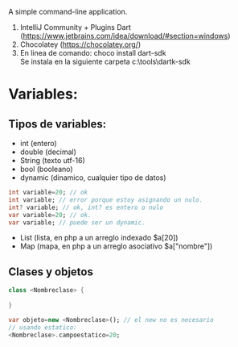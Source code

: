 A simple command-line application.



1) IntelliJ Community + Plugins Dart (https://www.jetbrains.com/idea/download/#section=windows)
2) Chocolatey (https://chocolatey.org/)
3) En linea de comando:
   choco install dart-sdk  
   Se instala en la siguiente carpeta c:\tools\dartk-sdk

# Variables:

## Tipos de variables:

* int (entero)
* double (decimal)
* String (texto utf-16)
* bool (booleano)
* dynamic (dinamico, cualquier tipo de datos)

```dart
int variable=20; // ok
int variable; // error porque estoy asignando un nulo.
int? variable; // ok, int? es entero o nulo
var variable=20; // ok.
var variable; // puede ser un dynamic.
```

* List (lista, en php a un arreglo indexado $a[20])
* Map (mapa, en php a un arreglo asociativo $a["nombre"])

## Clases y objetos

```dart
class <Nombreclase> { 
  
}

var objeto=new <Nombreclase>(); // el new no es necesario
// usando estatico:
<Nombreclase>.campoestatico=20; 

```

